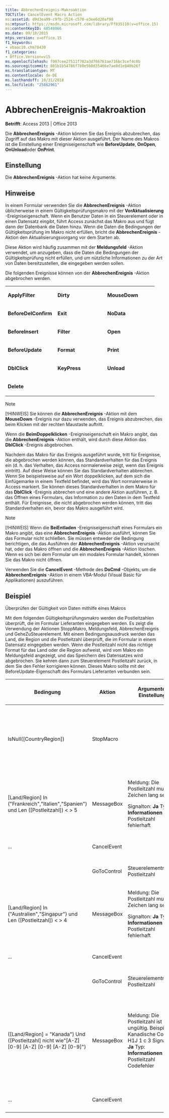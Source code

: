 ```yaml
---
title: AbbrechenEreignis-Makroaktion
TOCTitle: CancelEvent Macro Action
ms:assetid: d9d3ea99-c9fb-2524-c570-e3ee6d20af98
ms:mtpsurl: https://msdn.microsoft.com/library/Ff835110(v=office.15)
ms:contentKeyID: 48548066
ms.date: 09/18/2015
mtps_version: v=office.15
f1_keywords:
- vbaac10.chm78430
f1_categories:
- Office.Version=v15
ms.openlocfilehash: f907cee27511f782a3d766761ae716bc3cef4c0b
ms.sourcegitcommit: 801b1b54786f7b0e5b0d35466e7ae8d1e840b26f
ms.translationtype: MT
ms.contentlocale: de-DE
ms.lasthandoff: 10/31/2018
ms.locfileid: "25862961"
---
```

# <a name="cancelevent-macro-action"></a>AbbrechenEreignis-Makroaktion


**Betrifft**: Access 2013 | Office 2013


Die **AbbrechenEreignis** -Aktion können Sie das Ereignis abzubrechen, das Zugriff auf das Makro mit dieser Aktion ausgeführt. Der Name des Makros ist die Einstellung einer Ereigniseigenschaft wie **BeforeUpdate**, **OnOpen**, **OnUnload**oder **OnPrint**.

## <a name="setting"></a>Einstellung

Die **AbbrechenEreignis** -Aktion hat keine Argumente.

## <a name="remarks"></a>Hinweise

In einem Formular verwenden Sie die **AbbrechenEreignis** -Aktion üblicherweise in einem Gültigkeitsprüfungsmakro mit der **VorAktualisierung** -Ereigniseigenschaft. Wenn ein Benutzer Daten in ein Steuerelement oder in einen Datensatz eingibt, führt Access zunächst das Makro aus und fügt dann der Datenbank die Daten hinzu. Wenn die Daten die Bedingungen der Gültigkeitsprüfung im Makro nicht erfüllen, bricht die **AbbrechenEreignis** -Aktion den Aktualisierungsvorgang vor dem Starten ab.

Diese Aktion wird häufig zusammen mit der **Meldungsfeld** -Aktion verwendet, um anzugeben, dass die Daten die Bedingungen der Gültigkeitsprüfung nicht erfüllen, und um nützliche Informationen zu der Art von Daten bereitzustellen, die eingegeben werden sollen.

Die folgenden Ereignisse können von der **AbbrechenEreignis** -Aktion abgebrochen werden.

<table>
<colgroup>
<col style="width: 33%" />
<col style="width: 33%" />
<col style="width: 33%" />
</colgroup>
<tbody>
<tr class="odd">
<td><p><strong>ApplyFilter</strong></p></td>
<td><p><strong>Dirty</strong></p></td>
<td><p><strong>MouseDown</strong></p></td>
</tr>
<tr class="even">
<td><p><strong>BeforeDelConfirm</strong></p></td>
<td><p><strong>Exit</strong></p></td>
<td><p><strong>NoData</strong></p></td>
</tr>
<tr class="odd">
<td><p><strong>BeforeInsert</strong></p></td>
<td><p><strong>Filter</strong></p></td>
<td><p><strong>Open</strong></p></td>
</tr>
<tr class="even">
<td><p><strong>BeforeUpdate</strong></p></td>
<td><p><strong>Format</strong></p></td>
<td><p><strong>Print</strong></p></td>
</tr>
<tr class="odd">
<td><p><strong>DblClick</strong></p></td>
<td><p><strong>KeyPress</strong></p></td>
<td><p><strong>Unload</strong></p></td>
</tr>
<tr class="even">
<td><p><strong>Delete</strong></p></td>
<td><p></p></td>
<td><p></p></td>
</tr>
</tbody>
</table>



> [!NOTE]
> [!HINWEIS] Sie können die **AbbrechenEreignis** -Aktion mit dem **MouseDown** -Ereignis nur dazu verwenden, das Ereignis abzubrechen, das beim Klicken mit der rechten Maustaste auftritt.

Wenn die **BeimDoppelklicken** -Ereigniseigenschaft ein Makro angibt, das die **AbbrechenEreignis** -Aktion enthält, wird durch diese Aktion das **DblClick** -Ereignis abgebrochen.

Nachdem das Makro für das Ereignis ausgeführt wurde, tritt für Ereignisse, die abgebrochen werden können, das Standardverhalten für das Ereignis ein (d. h. das Verhalten, das Access normalerweise zeigt, wenn das Ereignis eintritt). Auf diese Weise können Sie das Standardverhalten abbrechen. Wenn Sie beispielsweise auf ein Wort doppelklicken, auf dem sich die Einfügemarke in einem Textfeld befindet, wird das Wort normalerweise in Access markiert. Sie können dieses Standardverhalten in dem Makro für das **DblClick** -Ereignis abbrechen und eine andere Aktion ausführen, z. B. das Öffnen eines Formulars, das Information zu den Daten in dem Textfeld enthält. Für Ereignisse, die nicht abgebrochen werden können, tritt das Standardverhalten ein, bevor das Makro ausgeführt wird.

> [!NOTE]
> [!HINWEIS] Wenn die **BeiEntladen** -Ereigniseigenschaft eines Formulars ein Makro angibt, das eine **AbbrechenEreignis** -Aktion ausführt, können Sie das Formular nicht schließen. Sie müssen entweder die Bedingung berichtigen, die das Ausführen der **AbbrechenEreignis** -Aktion verursacht hat, oder das Makro öffnen und die **AbbrechenEreignis** -Aktion löschen. Wenn es sich bei dem Formular um ein modales Formular handelt, können Sie das Makro nicht öffnen.

Verwenden Sie die **CancelEvent** -Methode des **DoCmd** -Objekts, um die **AbbrechenEreignis** -Aktion in einem VBA-Modul (Visual Basic für Applikationen) auszuführen.

## <a name="example"></a>Beispiel

 Überprüfen der Gültigkeit von Daten mithilfe eines Makros

Mit dem folgenden Gültigkeitsprüfungsmakro werden die Postleitzahlen überprüft, die im Formular Lieferanten eingegeben werden. Es zeigt die Verwendung der Aktionen StoppMakro, Meldungsfeld, AbbrechenEreignis und GeheZuSteuerelement. Mit einem Bedingungsausdruck werden das Land, die Region und die Postleitzahl überprüft, die im Formular in einem Datensatz eingegeben werden. Wenn die Postleitzahl nicht das richtige Format für das Land oder die Region aufweist, wird vom Makro ein Meldungsfeld angezeigt, und das Speichern des Datensatzes wird abgebrochen. Sie kehren dann zum Steuerelement Postleitzahl zurück, in dem Sie den Fehler korrigieren können. Dieses Makro sollte mit der BeforeUpdate-Eigenschaft des Formulars Lieferanten verbunden sein.

<table>
<colgroup>
<col style="width: 25%" />
<col style="width: 25%" />
<col style="width: 25%" />
<col style="width: 25%" />
</colgroup>
<thead>
<tr class="header">
<th><p>Bedingung</p></th>
<th><p>Aktion</p></th>
<th><p>Argumente: Einstellung</p></th>
<th><p>Kommentar</p></th>
</tr>
</thead>
<tbody>
<tr class="odd">
<td><p>IsNull([CountryRegion])</p></td>
<td><p>StopMacro</p></td>
<td><p></p></td>
<td><p>Wenn Land/Region den Wert Null hat, kann die Postleitzahl nicht überprüft werden.</p></td>
</tr>
<tr class="even">
<td><p>[Land/Region] In (&quot;Frankreich&quot;,&quot;Italien&quot;,&quot;Spanien&quot;) und Len ([Postleitzahl]) &lt; &gt; 5</p></td>
<td><p>MessageBox</p></td>
<td><p>Meldung: Die Postleitzahl muss 5 Zeichen lang sein. 

 Signalton: <strong>Ja</strong> Typ: <strong>Informationen</strong> Titel: Postleitzahl fehlerhaft</p></td>
<td><p>Zeigt eine Meldung an, wenn die Postleitzahl nicht 5 Zeichen lang ist.</p></td>
</tr>
<tr class="odd">
<td><p>...</p></td>
<td><p>CancelEvent</p></td>
<td><p></p></td>
<td><p>Bricht das Ereignis ab.</p></td>
</tr>
<tr class="even">
<td><p></p></td>
<td><p>GoToControl</p></td>
<td><p>Steuerelementname: Postleitzahl</p></td>
<td><p></p></td>
</tr>
<tr class="odd">
<td><p>[Land/Region] In (&quot;Australien&quot;,&quot;Singapur&quot;) und Len ([Postleitzahl]) &lt; &gt; 4</p></td>
<td><p>MessageBox</p></td>
<td><p>Meldung: Die Postleitzahl muss 4 Zeichen lang sein. 

 Signalton: <strong>Ja</strong> Typ: <strong>Informationen</strong> Titel: Postleitzahl fehlerhaft</p></td>
<td><p>Zeigt eine Meldung an, wenn die Postleitzahl nicht 4 Zeichen lang ist.</p></td>
</tr>
<tr class="even">
<td><p>...</p></td>
<td><p>CancelEvent</p></td>
<td><p></p></td>
<td><p>Bricht das Ereignis ab.</p></td>
</tr>
<tr class="odd">
<td><p></p></td>
<td><p>GoToControl</p></td>
<td><p>Steuerelementname: Postleitzahl</p></td>
<td><p></p></td>
</tr>
<tr class="even">
<td><p>([Land/Region] = &quot;Kanada&quot;) Und ([Postleitzahl] nicht wie&quot;[A-Z] [0-9] [A-Z] [0-9] [A-Z] [0-9]&quot;)</p></td>
<td><p>MessageBox</p></td>
<td><p>Meldung: Die Postleitzahl ist ungültig. Beispiel für Kanadische Code: H1J 1 c 3 Signalton: <strong>Ja</strong> Typ: <strong>Informationen</strong> Titel: Postleitzahl Codefehler</p></td>
<td><p>Zeigt eine Meldung an, wenn eine für Kanada ungültige Postleitzahl angegeben wird. (Beispiel für eine kanadische Postleitzahl: H1J 1C3).</p></td>
</tr>
<tr class="odd">
<td><p>...</p></td>
<td><p>CancelEvent</p></td>
<td><p></p></td>
<td><p>Bricht das Ereignis ab.</p></td>
</tr>
</tbody>
</table>

